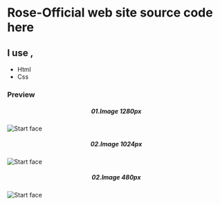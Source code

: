 <h1> Rose-Official web site source code here </h1>
<h2> I use ,</h2>
<ul>
    <li>Html </li>
    <li>Css </li>
</ul>
<h3>Preview</h3>

<h5 style="text-align: center;">01.Image 1280px</h5>
<img src="https://telegra.ph/file/32ba938d4d056859f6200.jpg" alt="Start face">

<h5 style="text-align: center;">02.Image 1024px</h5>
<img src="https://telegra.ph/file/167900b7fcaa4d6b916cb.jpg" alt="Start face">

<h5 style="text-align: center;">02.Image 480px</h5>
<img src="https://telegra.ph/file/056302a9d4f4346080f0d.jpg" alt="Start face">
